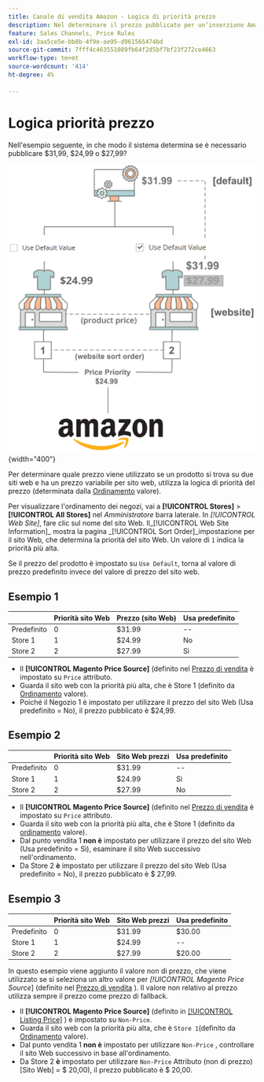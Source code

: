```yaml
---
title: Canale di vendita Amazon - Logica di priorità prezzo
description: Nel determinare il prezzo pubblicato per un’inserzione Amazon, il canale di vendita Amazon applica la priorità.
feature: Sales Channels, Price Rules
exl-id: 3aa5ce5e-bb8b-4f9e-ae95-d961565474bd
source-git-commit: 7fff4c463551089fb64f2d5bf7bf23f272ce4663
workflow-type: tm+mt
source-wordcount: '414'
ht-degree: 4%

---
```


# Logica priorità prezzo

Nell&#39;esempio seguente, in che modo il sistema determina se è necessario pubblicare $31,99, $24,99 o $27,99?

![Ambito prezzo Commerce](assets/amazon-price-scope.png){width="400"}

Per determinare quale prezzo viene utilizzato se un prodotto si trova su due siti web e ha un prezzo variabile per sito web, utilizza la logica di priorità del prezzo (determinata dalla [Ordinamento](https://experienceleague.adobe.com/docs/commerce-admin/stores-sales/site-store/store-views.html) valore).

Per visualizzare l&#39;ordinamento dei negozi, vai a **[!UICONTROL Stores]** > **[!UICONTROL All Stores]** nel _Amministratore_ barra laterale. In _[!UICONTROL Web Site]_, fare clic sul nome del sito Web. Il_[!UICONTROL Web Site Information]_ mostra la pagina _[!UICONTROL Sort Order]_impostazione per il sito Web, che determina la priorità del sito Web. Un valore di `1` indica la priorità più alta.

Se il prezzo del prodotto è impostato su `Use Default`, torna al valore di prezzo predefinito invece del valore di prezzo del sito web.

## Esempio 1

|         | Priorità sito Web | Prezzo (sito Web) | Usa predefinito |
|---------|------------------|-----------------|-------------|
| Predefinito | 0 | $31.99 | -- |
| Store 1 | 1 | $24.99 | No |
| Store 2 | 2 | $27.99 | Sì |

- Il **[!UICONTROL Magento Price Source]** (definito nel [Prezzo di vendita](./listing-price.md) è impostato su `Price` attributo.
- Guarda il sito web con la priorità più alta, che è Store 1 (definito da [Ordinamento](https://experienceleague.adobe.com/docs/commerce-admin/stores-sales/site-store/store-views.html) valore).
- Poiché il Negozio 1 è impostato per utilizzare il prezzo del sito Web (Usa predefinito = No), il prezzo pubblicato è $24,99.

## Esempio 2

|         | Priorità sito Web | Sito Web prezzi | Usa predefinito |
|---------|------------------|---------------|-------------|
| Predefinito | 0 | $31.99 | -- |
| Store 1 | 1 | $24.99 | Sì |
| Store 2 | 2 | $27.99 | No |

- Il **[!UICONTROL Magento Price Source]** (definito nel [Prezzo di vendita](./listing-price.md) è impostato su `Price` attributo.
- Guarda il sito web con la priorità più alta, che è Store 1 (definito da [ordinamento](https://experienceleague.adobe.com/docs/commerce-admin/stores-sales/site-store/store-views.html) valore).
- Dal punto vendita 1 **non è** impostato per utilizzare il prezzo del sito Web (Usa predefinito = Sì), esaminare il sito Web successivo nell&#39;ordinamento.
- Da Store 2 **è** impostato per utilizzare il prezzo del sito Web (Usa predefinito = No), il prezzo pubblicato è $ 27,99.

## Esempio 3

|         | Priorità sito Web | Sito Web prezzi | Usa predefinito |
|---------|------------------|---------------|-------------|
| Predefinito | 0 | $31.99 | $30.00 |
| Store 1 | 1 | $24.99 | -- |
| Store 2 | 2 | $27.99 | $20.00 |

In questo esempio viene aggiunto il valore non di prezzo, che viene utilizzato se si seleziona un altro valore per _[!UICONTROL Magento Price Source_] (definito nel [Prezzo di vendita](./listing-price.md) ). Il valore non relativo al prezzo utilizza sempre il prezzo come prezzo di fallback.

- Il **[!UICONTROL Magento Price Source]** (definito in [[!UICONTROL Listing Price]](./listing-price.md) ) è impostato su `Non-Price`.
- Guarda il sito web con la priorità più alta, che è `Store 1`(definito da [Ordinamento](https://experienceleague.adobe.com/docs/commerce-admin/stores-sales/site-store/store-views.html) valore).
- Dal punto vendita 1 **non è** impostato per utilizzare `Non-Price` , controllare il sito Web successivo in base all&#39;ordinamento.
- Da Store 2 **è** impostato per utilizzare `Non-Price` Attributo (non di prezzo) [Sito Web] = $ 20,00), il prezzo pubblicato è $ 20,00.
